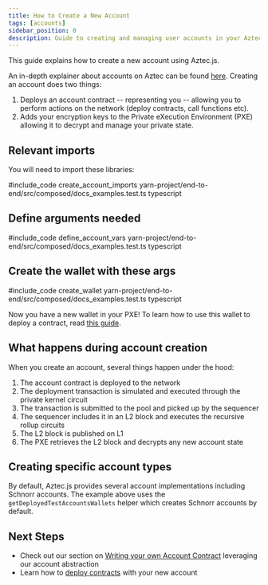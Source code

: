 ```yaml
---
title: How to Create a New Account
tags: [accounts]
sidebar_position: 0
description: Guide to creating and managing user accounts in your Aztec.js applications.
---
```


This guide explains how to create a new account using Aztec.js.

An in-depth explainer about accounts on Aztec can be found [here](../../../aztec/concepts/accounts/index.md). Creating an account does two things:

1. Deploys an account contract -- representing you -- allowing you to perform actions on the network (deploy contracts, call functions etc).
2. Adds your encryption keys to the Private eXecution Environment (PXE) allowing it to decrypt and manage your private state.

## Relevant imports

You will need to import these libraries:

#include_code create_account_imports yarn-project/end-to-end/src/composed/docs_examples.test.ts typescript

## Define arguments needed

#include_code define_account_vars yarn-project/end-to-end/src/composed/docs_examples.test.ts typescript

## Create the wallet with these args

#include_code create_wallet yarn-project/end-to-end/src/composed/docs_examples.test.ts typescript

Now you have a new wallet in your PXE! To learn how to use this wallet to deploy a contract, read [this guide](./deploy_contract.md).

## What happens during account creation

When you create an account, several things happen under the hood:

1. The account contract is deployed to the network
2. The deployment transaction is simulated and executed through the private kernel circuit
3. The transaction is submitted to the pool and picked up by the sequencer
4. The sequencer includes it in an L2 block and executes the recursive rollup circuits
5. The L2 block is published on L1
6. The PXE retrieves the L2 block and decrypts any new account state

## Creating specific account types

By default, Aztec.js provides several account implementations including Schnorr accounts. The example above uses the `getDeployedTestAccountsWallets` helper which creates Schnorr accounts by default.

## Next Steps

- Check out our section on [Writing your own Account Contract](../../tutorials/codealong/contract_tutorials/write_accounts_contract.md) leveraging our account abstraction
- Learn how to [deploy contracts](./deploy_contract.md) with your new account
